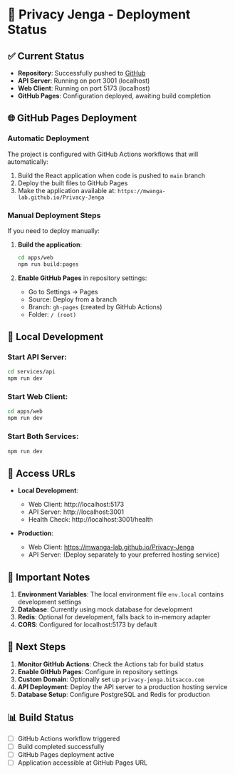 # 🚀 Privacy Jenga - Deployment Status

## ✅ **Current Status**
- **Repository**: Successfully pushed to [GitHub](https://github.com/MWANGAZA-LAB/Privacy-Jenga.git)
- **API Server**: Running on port 3001 (localhost)
- **Web Client**: Running on port 5173 (localhost)
- **GitHub Pages**: Configuration deployed, awaiting build completion

## 🌐 **GitHub Pages Deployment**

### **Automatic Deployment**
The project is configured with GitHub Actions workflows that will automatically:
1. Build the React application when code is pushed to `main` branch
2. Deploy the built files to GitHub Pages
3. Make the application available at: `https://mwanga-lab.github.io/Privacy-Jenga`

### **Manual Deployment Steps**
If you need to deploy manually:

1. **Build the application**:
   ```bash
   cd apps/web
   npm run build:pages
   ```

2. **Enable GitHub Pages** in repository settings:
   - Go to Settings → Pages
   - Source: Deploy from a branch
   - Branch: `gh-pages` (created by GitHub Actions)
   - Folder: `/ (root)`

## 🔧 **Local Development**

### **Start API Server**:
```bash
cd services/api
npm run dev
```

### **Start Web Client**:
```bash
cd apps/web
npm run dev
```

### **Start Both Services**:
```bash
npm run dev
```

## 📱 **Access URLs**

- **Local Development**:
  - Web Client: http://localhost:5173
  - API Server: http://localhost:3001
  - Health Check: http://localhost:3001/health

- **Production**:
  - Web Client: https://mwanga-lab.github.io/Privacy-Jenga
  - API Server: (Deploy separately to your preferred hosting service)

## 🚨 **Important Notes**

1. **Environment Variables**: The local environment file `env.local` contains development settings
2. **Database**: Currently using mock database for development
3. **Redis**: Optional for development, falls back to in-memory adapter
4. **CORS**: Configured for localhost:5173 by default

## 🔄 **Next Steps**

1. **Monitor GitHub Actions**: Check the Actions tab for build status
2. **Enable GitHub Pages**: Configure in repository settings
3. **Custom Domain**: Optionally set up `privacy-jenga.bitsacco.com`
4. **API Deployment**: Deploy the API server to a production hosting service
5. **Database Setup**: Configure PostgreSQL and Redis for production

## 📊 **Build Status**

- [ ] GitHub Actions workflow triggered
- [ ] Build completed successfully
- [ ] GitHub Pages deployment active
- [ ] Application accessible at GitHub Pages URL
